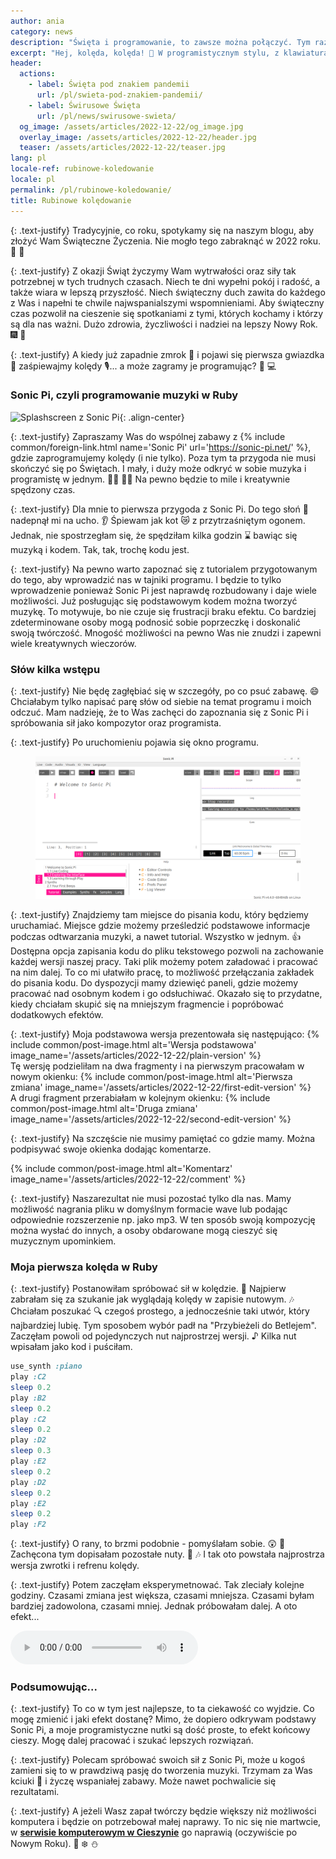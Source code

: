```yaml
---
author: ania
category: news
description: "Święta i programowanie, to zawsze można połączyć. Tym razem w muzycznym wydaniu."
excerpt: "Hej, kolęda, kolęda! 🎵 W programistycznym stylu, z klawiaturą ⌨️ w ręce wyczarowujemy świąteczną muzykę."
header:
  actions:
    - label: Święta pod znakiem pandemii
      url: /pl/swieta-pod-znakiem-pandemii/
    - label: Świrusowe Święta
      url: /pl/news/swirusowe-swieta/
  og_image: /assets/articles/2022-12-22/og_image.jpg
  overlay_image: /assets/articles/2022-12-22/header.jpg
  teaser: /assets/articles/2022-12-22/teaser.jpg
lang: pl
locale-ref: rubinowe-koledowanie
locale: pl
permalink: /pl/rubinowe-koledowanie/
title: Rubinowe kolędowanie
---
```


{: .text-justify}
Tradycyjnie, co roku, spotykamy się na naszym blogu, aby złożyć Wam Świąteczne Życzenia.
Nie mogło tego zabraknąć w 2022 roku.
🎄
🎁

{: .text-justify}
Z okazji Świąt życzymy Wam wytrwałości oraz siły tak potrzebnej w tych trudnych czasach.
Niech te dni wypełni pokój i radość, a także wiara w lepszą przyszłość.
Niech świąteczny duch zawita do każdego z Was i napełni te chwile najwspanialszymi wspomnieniami.
Aby świąteczny czas pozwolił na cieszenie się spotkaniami z tymi, których kochamy i którzy są dla nas ważni.
Dużo zdrowia, życzliwości i nadziei na lepszy Nowy Rok.
🎆
🍾

{: .text-justify}
A kiedy już zapadnie zmrok 🌃 i pojawi się pierwsza gwiazdka 🌟 zaśpiewajmy kolędy 🎙️... a może zagramy je programując?
🎼
💻

### Sonic Pi, czyli programowanie muzyki w Ruby

![Splashscreen z Sonic Pi]({{site.url}}/assets/images/sonic-pi/splashscreen.png){: .align-center}

{: .text-justify}
Zapraszamy Was do wspólnej zabawy z
{% include common/foreign-link.html name='Sonic Pi' url='https://sonic-pi.net/' %},
gdzie zaprogramujemy kolędy (i nie tylko).
Poza tym ta przygoda nie musi skończyć się po Świętach.
I mały, i duży może odkryć w sobie muzyka i programistę w jednym.
👩‍💻
👩‍🎤
Na pewno będzie to mile i kreatywnie spędzony czas.

{: .text-justify}
Dla mnie to pierwsza przygoda z Sonic Pi.
Do tego słoń 🐘 nadepnął mi na ucho. 👂
Śpiewam jak kot 😿 z przytrzaśniętym ogonem.
Jednak, nie spostrzegłam się, że spędziłam kilka godzin ⌛ bawiąc się muzyką i kodem.
Tak, tak, trochę kodu jest.

{: .text-justify}
Na pewno warto zapoznać się z tutorialem przygotowanym do tego, aby wprowadzić nas w tajniki programu.
I będzie to tylko wprowadzenie ponieważ Sonic Pi jest naprawdę rozbudowany i daje wiele możliwości.
Już posługując się podstawowym kodem można tworzyć muzykę.
To motywuje, bo nie czuje się frustracji braku efektu.
Co bardziej zdeterminowane osoby mogą podnosić sobie poprzeczkę i doskonalić swoją twórczość.
Mnogość możliwości na pewno Was nie znudzi i zapewni wiele kreatywnych wieczorów.

### Słów kilka wstępu

{: .text-justify}
Nie będę zagłębiać się w szczegóły, po co psuć zabawę.
😄
Chciałabym tylko napisać parę słów od siebie na temat programu i moich odczuć.
Mam nadzieję, że to Was zachęci do zapoznania się z Sonic Pi i spróbowania sił jako kompozytor oraz programista.

{: .text-justify}
Po uruchomieniu pojawia się okno programu.
<figure class='half1'>
  <a href='/assets/articles/2022-12-22/main-window.png'>
    <img src='/assets/articles/2022-12-22/main-window.png' alt='Okno główne programu'>
  </a>
</figure>

{: .text-justify}
Znajdziemy tam miejsce do pisania kodu, który będziemy uruchamiać.
Miejsce gdzie możemy prześledzić podstawowe informacje podczas odtwarzania muzyki, a nawet tutorial.
Wszystko w jednym.
👍
Dostępna opcja zapisania kodu do pliku tekstowego pozwoli na zachowanie każdej wersji naszej pracy.
Taki plik możemy potem załadować i pracować na nim dalej.
To co mi ułatwiło pracę, to możliwość przełączania zakładek do pisania kodu.
Do dyspozycji mamy dziewięć paneli, gdzie możemy pracować nad osobnym kodem i go odsłuchiwać.
Okazało się to przydatne, kiedy chciałam skupić się na mniejszym fragmencie i popróbować dodatkowych efektów.

{: .text-justify}
Moja podstawowa wersja prezentowała się następująco:
{% include common/post-image.html
           alt='Wersja podstawowa'
           image_name='/assets/articles/2022-12-22/plain-version'
%}
<br>
Tę wersję podzieliłam na dwa fragmenty i na pierwszym pracowałam w nowym okienku:
{% include common/post-image.html
           alt='Pierwsza zmiana'
           image_name='/assets/articles/2022-12-22/first-edit-version'
%}
<br>
A drugi fragment przerabiałam w kolejnym okienku:
{% include common/post-image.html
           alt='Druga zmiana'
           image_name='/assets/articles/2022-12-22/second-edit-version'
%}
<br>

{: .text-justify}
Na szczęście nie musimy pamiętać co gdzie mamy.
Można podpisywać swoje okienka dodając komentarze.

{% include common/post-image.html
           alt='Komentarz'
           image_name='/assets/articles/2022-12-22/comment'
%}
<br>

{: .text-justify}
Naszarezultat nie musi pozostać tylko dla nas.
Mamy możliwość nagrania pliku w domyślnym formacie wave lub podając odpowiednie rozszerzenie np. jako mp3.
W ten sposób swoją kompozycję można wysłać do innych, a osoby obdarowane mogą cieszyć się muzycznym upominkiem.

### Moja pierwsza kolęda w Ruby

{: .text-justify}
Postanowiłam spróbować sił w kolędzie.
💪
Najpierw zabrałam się za szukanie jak wyglądają kolędy w zapisie nutowym.
🎶
Chciałam poszukać 🔍 czegoś prostego, a jednocześnie taki utwór, który najbardziej lubię.
Tym sposobem wybór padł na "Przybieżeli do Betlejem".
Zaczęłam powoli od pojedynczych nut najprostrzej wersji.
♪
Kilka nut wpisałam jako kod i puściłam.
```ruby
use_synth :piano
play :C2
sleep 0.2
play :B2
sleep 0.2
play :C2
sleep 0.2
play :D2
sleep 0.3
play :E2
sleep 0.2
play :D2
sleep 0.2
play :E2
sleep 0.2
play :F2
```

{: .text-justify}
O rany, to brzmi podobnie - pomyślałam sobie.
😲
🥳
Zachęcona tym dopisałam pozostałe nuty.
🎵
🎶
I tak oto powstała najprostrza wersja zwrotki i refrenu kolędy.

{: .text-justify}
Potem zaczęłam eksperymetnować.
Tak zleciały kolejne godziny.
Czasami zmiana jest większa, czasami mniejsza.
Czasami byłam bardziej zadowolona, czasami mniej.
Jednak próbowałam dalej.
A oto efekt...

<audio controls>
  <source src='{{site.url}}/assets/gallery/2022-12-22/koleda.mp4' type='audio/mpeg'>
</audio>

### Podsumowując...

{: .text-justify}
To co w tym jest najlepsze, to ta ciekawość co wyjdzie.
Co mogę zmienić i jaki efekt dostanę?
Mimo, że dopiero odkrywam podstawy Sonic Pi, a moje programistyczne nutki są dość proste, to efekt końcowy cieszy.
Mogę dalej pracować i szukać lepszych rozwiązań.

{: .text-justify}
Polecam spróbować swoich sił z Sonic Pi, może u kogoś zamieni się to w prawdziwą pasję do tworzenia muzyki.
Trzymam za Was kciuki 🤞 i życzę wspaniałej zabawy.
Może nawet pochwalicie się rezultatami.

{: .text-justify}
A jeżeli Wasz zapał twórczy będzie większy niż możliwości komputera i będzie on potrzebował małej naprawy.
To nic się nie martwcie, w [**serwisie komputerowym w Cieszynie**](https://fractalsoft.org/pl/cieszyn) go naprawią (oczywiście po Nowym Roku).
🎅
❄️
⛄
